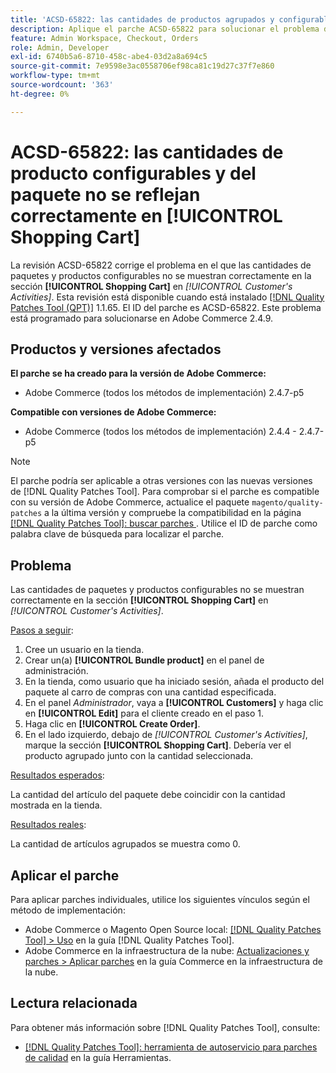 ```yaml
---
title: 'ACSD-65822: las cantidades de productos agrupados y configurables no se reflejan correctamente en el carro de compras'
description: Aplique el parche ACSD-65822 para solucionar el problema de Adobe Commerce, donde la cantidad aparecía como 0 en la sección del carro de compras del cliente en el panel de administración al añadir productos agrupados.
feature: Admin Workspace, Checkout, Orders
role: Admin, Developer
exl-id: 6740b5a6-8710-458c-abe4-03d2a8a694c5
source-git-commit: 7e9598e3ac0558706ef98ca81c19d27c37f7e860
workflow-type: tm+mt
source-wordcount: '363'
ht-degree: 0%

---
```


# ACSD-65822: las cantidades de producto configurables y del paquete no se reflejan correctamente en [!UICONTROL Shopping Cart]

La revisión ACSD-65822 corrige el problema en el que las cantidades de paquetes y productos configurables no se muestran correctamente en la sección **[!UICONTROL Shopping Cart]** en *[!UICONTROL Customer's Activities]*. Esta revisión está disponible cuando está instalado [[!DNL Quality Patches Tool (QPT)]](/help/tools/quality-patches-tool/quality-patches-tool-to-self-serve-quality-patches.md) 1.1.65. El ID del parche es ACSD-65822. Este problema está programado para solucionarse en Adobe Commerce 2.4.9.

## Productos y versiones afectados

**El parche se ha creado para la versión de Adobe Commerce:**

* Adobe Commerce (todos los métodos de implementación) 2.4.7-p5

**Compatible con versiones de Adobe Commerce:**

* Adobe Commerce (todos los métodos de implementación) 2.4.4 - 2.4.7-p5

>[!NOTE]
>
>El parche podría ser aplicable a otras versiones con las nuevas versiones de [!DNL Quality Patches Tool]. Para comprobar si el parche es compatible con su versión de Adobe Commerce, actualice el paquete `magento/quality-patches` a la última versión y compruebe la compatibilidad en la página [[!DNL Quality Patches Tool]: buscar parches &#x200B;](https://experienceleague.adobe.com/tools/commerce-quality-patches/index.html?lang=es). Utilice el ID de parche como palabra clave de búsqueda para localizar el parche.

## Problema

Las cantidades de paquetes y productos configurables no se muestran correctamente en la sección **[!UICONTROL Shopping Cart]** en *[!UICONTROL Customer's Activities]*.

<u>Pasos a seguir</u>:

1. Cree un usuario en la tienda.
2. Crear un(a) **[!UICONTROL Bundle product]** en el panel de administración.
3. En la tienda, como usuario que ha iniciado sesión, añada el producto del paquete al carro de compras con una cantidad especificada.
4. En el panel *Administrador*, vaya a **[!UICONTROL Customers]** y haga clic en **[!UICONTROL Edit]** para el cliente creado en el paso 1.
5. Haga clic en **[!UICONTROL Create Order]**.
6. En el lado izquierdo, debajo de *[!UICONTROL Customer's Activities]*, marque la sección **[!UICONTROL Shopping Cart]**. Debería ver el producto agrupado junto con la cantidad seleccionada.

<u>Resultados esperados</u>:

La cantidad del artículo del paquete debe coincidir con la cantidad mostrada en la tienda.

<u>Resultados reales</u>:

La cantidad de artículos agrupados se muestra como 0.

## Aplicar el parche

Para aplicar parches individuales, utilice los siguientes vínculos según el método de implementación:

* Adobe Commerce o Magento Open Source local: [[!DNL Quality Patches Tool] > Uso](/help/tools/quality-patches-tool/usage.md) en la guía [!DNL Quality Patches Tool].
* Adobe Commerce en la infraestructura de la nube: [Actualizaciones y parches > Aplicar parches](https://experienceleague.adobe.com/docs/commerce-cloud-service/user-guide/develop/upgrade/apply-patches.html?lang=es) en la guía Commerce en la infraestructura de la nube.

## Lectura relacionada

Para obtener más información sobre [!DNL Quality Patches Tool], consulte:

* [[!DNL Quality Patches Tool]: herramienta de autoservicio para parches de calidad](/help/tools/quality-patches-tool/quality-patches-tool-to-self-serve-quality-patches.md) en la guía Herramientas.
